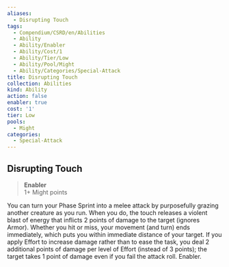 ```yaml
---
aliases:
  - Disrupting Touch
tags:
  - Compendium/CSRD/en/Abilities
  - Ability
  - Ability/Enabler
  - Ability/Cost/1
  - Ability/Tier/Low
  - Ability/Pool/Might
  - Ability/Categories/Special-Attack
title: Disrupting Touch
collection: Abilities
kind: Ability
action: false
enabler: true
cost: '1'
tier: Low
pools:
  - Might
categories:
  - Special-Attack
---
```

## Disrupting Touch  
>**Enabler**  
>1+ Might points
  
You can turn your Phase Sprint into a melee attack by purposefully grazing another creature as you run. When you do, the touch releases a violent blast of energy that inflicts 2 points of damage to the target (ignores Armor). Whether you hit or miss, your movement (and turn) ends immediately, which puts you within immediate distance of your target. If you apply Effort to increase damage rather than to ease the task, you deal 2 additional points of damage per level of Effort (instead of 3 points); the target takes 1 point of damage even if you fail the attack roll. Enabler.